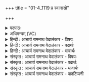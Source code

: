 +++
title = "01-4_1119 प्र स्वानासो"

+++
<details><summary>पदपाठः</summary>

प्र। स्वा꣣ना꣡सः꣢। र꣡थाः꣢꣯। इ꣢व। अ꣡र्व꣢꣯न्तः। न। श्र꣣वस्य꣡वः꣢। सो꣡मा꣢꣯सः। रा꣡ये꣢। अ꣣क्रमुः। १११९।
</details>

<details><summary>अधिमन्त्रम् (VC)</summary>

- पवमानः सोमः
- असितः काश्यपो देवलो वा
- गायत्री
- षड्जः
</details>

<details><summary>हिन्दी : आचार्य रामनाथ वेदालंकार - विषयः</summary>

अगले मन्त्र में गुरुओं का वर्णन है।
</details>

<details><summary>हिन्दी : आचार्य रामनाथ वेदालंकार - पदार्थः</summary>

पदार्थान्वय -  (सोमासः) विद्वान् गुरु लोग (रथाः इव) रथों के समान (स्वानासः) शब्द करनेवाले और (अर्वन्तः इव) आक्रमणकारी योद्धाओं के समान (श्रवस्यवः) कीर्ति के इच्छुक होते हुए (राये) विद्यारूप ऐश्वर्य के लिए अर्थात् राष्ट्र में विद्यारूप ऐश्वर्य उत्पन्न करने के लिए (प्र अक्रमुः) उद्योग करते हैं ॥४॥ यहाँ उपमालङ्कार है ॥४॥
</details>

<details><summary>हिन्दी : आचार्य रामनाथ वेदालंकार - भावार्थः</summary>

भावार्थ -  जैसे सड़क पर चलते हुए रथ शब्द करते हैं,वैसे ही गुरुजन पढ़ाते समय भाषण करते हैं। जैसे युद्ध करने में उद्भट योद्धागण विजय की कीर्ति चाहते हैं,वैसे ही गुरु लोग राष्ट्र में सुयोग्य विद्वानों को उत्पन्न करके उनसे प्राप्त होनेवाली कीर्ति की कामना करते हैं ॥४॥
</details>

<details><summary>संस्कृत : आचार्य रामनाथ वेदालंकार - विषयः</summary>

अथ गुरून् वर्णयति।
</details>

<details><summary>संस्कृत : आचार्य रामनाथ वेदालंकार - पदार्थः</summary>

पदार्थान्वय -  (सोमासः) विद्वांसो गुरवः (रथाः इव) स्यन्दना इव (स्वानासः) शब्दान् कुर्वन्तः (अर्वन्तः इव) आक्रान्तारो योद्धारः इव (श्रवस्यवः) कीर्तिकामाः सन्तः (राये) विद्यैश्वर्याय, राष्ट्रे विद्यारूपमैश्वर्यं जनयितुमित्यर्थः प्र (अक्रमुः) उद्युञ्जते ॥४॥ अत्रोपमालङ्कारः ॥४॥
</details>

<details><summary>संस्कृत : आचार्य रामनाथ वेदालंकार - भावार्थः</summary>

भावार्थ -  यथा मार्गे चलन्तो रथाः शब्दायन्ते तथा विद्वांसो गुरुजना अध्यापनकाले भाषन्ते। यथा रणोद्भटा योद्धारो विजयकीर्तिं कामयन्ते तथा गुरवो राष्ट्रे सुयोग्यान् विदुष उत्पाद्य तज्जनितां कीर्तिमभिलषन्ति॥४॥
</details>

<details><summary>संस्कृत : आचार्य रामनाथ वेदालंकार - पादटिप्पनी</summary>

टिप्पनी -   १.ऋ० ९।१०।१।
</details>